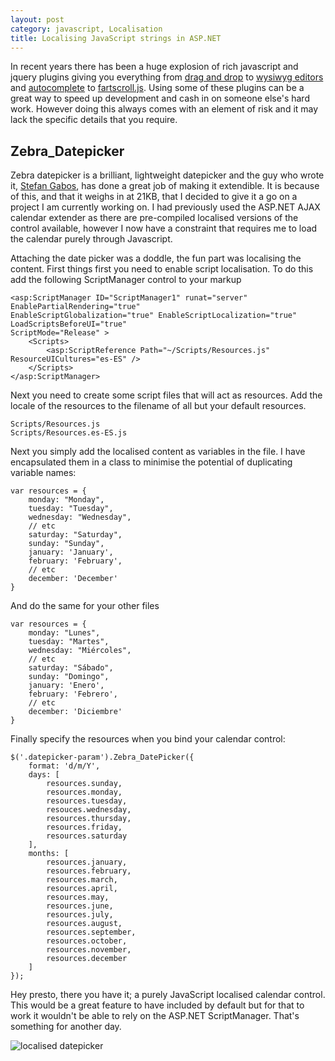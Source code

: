 ```yaml
---
layout: post
category: javascript, Localisation
title: Localising JavaScript strings in ASP.NET
---
```


In recent years there has been a huge explosion of rich javascript and jquery plugins giving you everything from [drag and drop][1] to [wysiwyg editors][2] and [autocomplete][3] to [fartscroll.js][4]. Using some of these plugins can be a great way to speed up development and cash in on someone else's hard work. However doing this always comes with an element of risk and it may lack the specific details that you require.

<!--excerpt-->

## Zebra_Datepicker

Zebra datepicker is a brilliant, lightweight datepicker and the guy who wrote it, [Stefan Gabos](http://stefangabos.ro/ "stefan gabos"), has done a great job of making it extendible. It is because of this, and that it weighs in at 21KB, that I decided to give it a go on a project I am currently working on. I had previously used the ASP.NET AJAX calendar extender as there are pre-compiled localised versions of the control available, however I now have a constraint that requires me to load the calendar purely through Javascript.

Attaching the date picker was a doddle, the fun part was localising the content. First things first you need to enable script localisation. To do this add the following ScriptManager control to your markup

	<asp:ScriptManager ID="ScriptManager1" runat="server" EnablePartialRendering="true"
	EnableScriptGlobalization="true" EnableScriptLocalization="true" LoadScriptsBeforeUI="true"
	ScriptMode="Release" >
		<Scripts>
			<asp:ScriptReference Path="~/Scripts/Resources.js" ResourceUICultures="es-ES" />
		</Scripts>
	</asp:ScriptManager>

Next you need to create some script files that will act as resources. Add the locale of the resources to the filename of all but your default resources.

	Scripts/Resources.js
	Scripts/Resources.es-ES.js

Next you simply add the localised content as variables in the file. I have encapsulated them in a class to minimise the potential of duplicating variable names:

	var resources = {
		monday: "Monday",
		tuesday: "Tuesday",
		wednesday: "Wednesday",
		// etc
		saturday: "Saturday",
		sunday: "Sunday",
		january: 'January',
		february: 'February',
		// etc
		december: 'December'
	}

And do the same for your other files

	var resources = {
		monday: "Lunes",
		tuesday: "Martes",
		wednesday: "Miércoles",
		// etc
		saturday: "Sábado",
		sunday: "Domingo",
		january: 'Enero',
		february: 'Febrero',
		// etc
		december: 'Diciembre'
	}

Finally specify the resources when you bind your calendar control:

	$('.datepicker-param').Zebra_DatePicker({
		format: 'd/m/Y',
		days: [
			resources.sunday,
			resources.monday,
			resources.tuesday,
			resouces.wednesday,
			resources.thursday,
			resources.friday,
			resources.saturday
		],
		months: [
			resources.january,
			resources.february,
			resources.march,
			resources.april,
			resources.may,
			resources.june,
			resources.july,
			resources.august,
			resources.september,
			resources.october,
			resources.november,
			resources.december
		]
	});

Hey presto, there you have it; a purely JavaScript localised calendar control. This would be a great feature to have included by default but for that to work it wouldn't be able to rely on the ASP.NET ScriptManager. That's something for another day.

![localised datepicker][5]

   [1]: http://pep.briangonzalez.org/ "jquery.pep.js"
   [2]: http://imperavi.com/redactor/ "redactor" 
   [3]: https://github.com/MacsDickinson/jquery.autocomplete "jquery.autocomplete"
   [4]: http://theonion.github.io/fartscroll.js/ "fartscroll"
   [5]: /../images/localised_datepicker.png "Localised Zebra Date Picker"